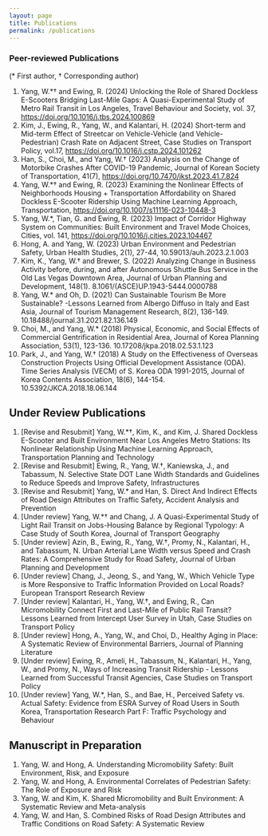```yaml
---
layout: page
title: Publications
permalink: /publications
---
```


### Peer-reviewed Publications 
(* First author, † Corresponding author) 
1. Yang, W.*†  and Ewing, R. (2024) Unlocking the Role of Shared Dockless E-Scooters Bridging Last-Mile Gaps: A Quasi-Experimental Study of Metro Rail Transit in Los Angeles, Travel Behaviour and Society, vol. 37, https://doi.org/10.1016/j.tbs.2024.100869
2. Kim, J., Ewing, R., Yang, W., and Kalantari, H. (2024) Short-term and Mid-term Effect of Streetcar on Vehicle-Vehicle (and Vehicle-Pedestrian) Crash Rate on Adjacent Street, Case Studies on Transport Policy, vol.17, https://doi.org/10.1016/j.cstp.2024.101262
3. Han, S., Choi, M., and Yang, W.† (2023) Analysis on the Change of Motorbike Crashes After COVID-19 Pandemic, Journal of Korean Society of Transportation, 41(7), https://doi.org/10.7470/jkst.2023.41.7.824
4. Yang, W.*† and Ewing, R. (2023) Examining the Nonlinear Effects of Neighborhoods Housing + Transportation Affordability on Shared Dockless E-Scooter Ridership Using Machine Learning Approach, Transportation, https://doi.org/10.1007/s11116-023-10448-3  
5. Yang, W.*, Tian, G. and Ewing, R. (2023) Impact of Corridor Highway System on Communities: Built Environment and Travel Mode Choices, Cities, vol. 141, https://doi.org/10.1016/j.cities.2023.104467
6. Hong, A. and Yang, W. (2023) Urban Environment and Pedestrian Safety, Urban Health Studies, 2(1), 27-44, 10.59013/auh.2023.2.1.003 
7. Kim, K., Yang, W.†  and Brewer, S. (2022) Analyzing Change in Business Activity before, during, and after Autonomous Shuttle Bus Service in the Old Las Vegas Downtown Area, Journal of Urban Planning and Development, 148(1). 8.1061/(ASCE)UP.1943-5444.0000788
9. Yang, W.* and Oh, D. (2021) Can Sustainable Tourism Be More Sustainable? -Lessons Learned from Albergo Diffuso in Italy and East Asia, Journal of Tourism Management Research, 8(2), 136-149. 10.18488/journal.31.2021.82.136.149 
10. Choi, M., and Yang, W.* (2018) Physical, Economic, and Social Effects of Commercial Gentrification in Residential Area, Journal of Korea Planning Association, 53(1), 123-136. 10.17208/jkpa.2018.02.53.1.123
11. Park, J., and Yang, W.† (2018) A Study on the Effectiveness of Overseas Construction Projects Using Official Development Assistance (ODA). Time Series Analysis (VECM) of S. Korea ODA 1991-2015, Journal of Korea Contents Association, 18(6), 144-154. 10.5392/JKCA.2018.18.06.144

## Under Review Publications
1. [Revise and Resubmit] Yang, W.*†, Kim, K., and Kim, J. Shared Dockless E-Scooter and Built Environment Near Los Angeles Metro Stations: Its Nonlinear Relationship Using Machine Learning Approach, Transportation Planning and Technology
2. [Revise and Resubmit] Ewing, R., Yang, W.†, Kaniewska, J., and Tabassum, N. Selective State DOT Lane Width Standards and Guidelines to Reduce Speeds and Improve Safety, Infrastructures
3. [Revise and Resubmit] Yang, W.* and Han, S. Direct And Indirect Effects of Road Design Attributes on Traffic Safety, Accident Analysis and Prevention
4. [Under review] Yang, W.*† and Chang, J. A Quasi-Experimental Study of Light Rail Transit on Jobs-Housing Balance by Regional Typology: A Case Study of South Korea, Journal of Transport Geography
5. [Under review] Azin, B., Ewing, R., Yang, W.†, Promy, N., Kalantari, H., and Tabassum, N. Urban Arterial Lane Width versus Speed and Crash Rates: A Comprehensive Study for Road Safety, Journal of Urban Planning and Development
6. [Under review] Chang, J., Jeong, S., and Yang, W., Which Vehicle Type is More Responsive to Traffic Information Provided on Local Roads?  European Transport Research Review
7. [Under review] Kalantari, H., Yang, W.†, and Ewing, R., Can Micromobility Connect First and Last-Mile of Public Rail Transit? Lessons Learned from Intercept User Survey in Utah, Case Studies on Transport Policy
8. [Under review] Hong, A., Yang, W., and Choi, D., Healthy Aging in Place: A Systematic Review of Environmental Barriers, Journal of Planning Literature
9. [Under review] Ewing, R., Ameli, H., Tabassum, N., Kalantari, H., Yang, W., and Promy, N., Ways of Increasing Transit Ridership - Lessons Learned from Successful Transit Agencies, Case Studies on Transport Policy
10. [Under review]  Yang, W.*, Han, S., and Bae, H., Perceived Safety vs. Actual Safety: Evidence from ESRA Survey of Road Users in South Korea, Transportation Research Part F: Traffic Psychology and Behaviour

## Manuscript in Preparation
1. Yang, W. and Hong, A. Understanding Micromobility Safety: Built Environment, Risk, and Exposure
2. Yang, W. and Hong, A. Environmental Correlates of Pedestrian Safety: The Role of Exposure and Risk
3. Yang, W. and Kim, K.  Shared Micromobility and Built Environment: A Systematic Review and Meta-analysis
4. Yang, W. and Han, S.  Combined Risks of Road Design Attributes and Traffic Conditions on Road Safety: A Systematic Review





